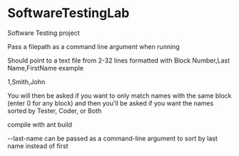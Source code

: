 # SoftwareTestingLab
Software Testing project

Pass a filepath as a command line argument when running

Should point to a text file from 2-32 lines formatted with Block Number,Last Name,FirstName example

1,Smith,John

You will then be asked if you want to only match names with the same block (enter 0 for any block) and then you'll be asked if you want the names sorted by Tester, Coder, or Both

compile with ant build

--last-name can be passed as a command-line argument to sort by last name instead of first
